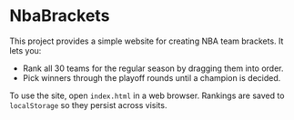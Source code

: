 # NbaBrackets

This project provides a simple website for creating NBA team brackets. It lets you:

- Rank all 30 teams for the regular season by dragging them into order.
- Pick winners through the playoff rounds until a champion is decided.

To use the site, open `index.html` in a web browser. Rankings are saved to `localStorage` so they persist across visits.
